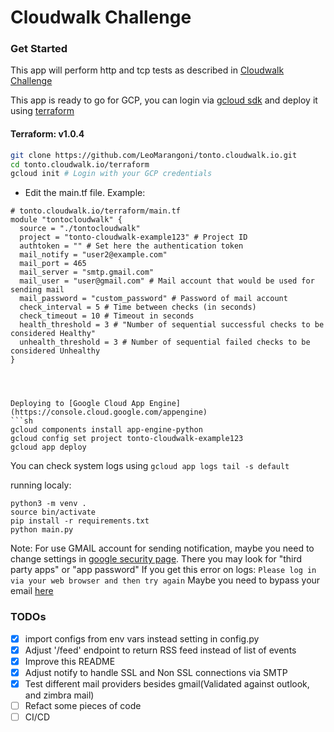 # Cloudwalk Challenge

### Get Started
This app will perform http and tcp tests as described in [Cloudwalk Challenge](https://gist.github.com/dgvcwk/919a6fcca40f4e314b2dc135b47d4a5e)

This app is ready to go for GCP, you can login via [gcloud sdk](https://cloud.google.com/sdk/gcloud) and deploy it using [terraform](https://www.terraform.io/)

#### Terraform: v1.0.4


```sh
git clone https://github.com/LeoMarangoni/tonto.cloudwalk.io.git
cd tonto.cloudwalk.io/terraform
gcloud init # Login with your GCP credentials
```

- Edit the main.tf file. Example:
```hcl
# tonto.cloudwalk.io/terraform/main.tf
module "tontocloudwalk" {
  source = "./tontocloudwalk"
  project = "tonto-cloudwalk-example123" # Project ID
  authtoken = "" # Set here the authentication token
  mail_notify = "user2@example.com" 
  mail_port = 465
  mail_server = "smtp.gmail.com"
  mail_user = "user@gmail.com" # Mail account that would be used for sending mail
  mail_password = "custom_password" # Password of mail account
  check_interval = 5 # Time between checks (in seconds)
  check_timeout = 10 # Timeout in seconds
  health_threshold = 3 # "Number of sequential successful checks to be considered Healthy"
  unhealth_threshold = 3 # Number of sequential failed checks to be considered Unhealthy
}




Deploying to [Google Cloud App Engine](https://console.cloud.google.com/appengine)
```sh
gcloud components install app-engine-python
gcloud config set project tonto-cloudwalk-example123
gcloud app deploy
```

You can check system logs using `gcloud app logs tail -s default`


running localy:
```
python3 -m venv .
source bin/activate
pip install -r requirements.txt
python main.py
```

Note: For use GMAIL account for sending notification, maybe you need to change settings in
[google security page](https://myaccount.google.com/security). There you may look for "third party apps" or "app password"
If you get this error on logs: `Please log in via your web browser and then try again`
Maybe you need to bypass your email [here](https://accounts.google.com/DisplayUnlockCaptcha)

### TODOs
- [X] import configs from env vars instead setting in config.py
- [X] Adjust '/feed' endpoint to return RSS feed instead of list of events
- [X] Improve this README
- [X] Adjust notify to handle SSL and Non SSL connections via SMTP
- [X] Test different mail providers besides gmail(Validated against outlook, and zimbra mail)
- [ ] Refact some pieces of code
- [ ] CI/CD
